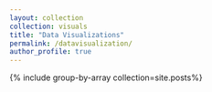 ```yaml
---
layout: collection
collection: visuals
title: "Data Visualizations"
permalink: /datavisualization/
author_profile: true
---
```


{% include group-by-array collection=site.posts%}
